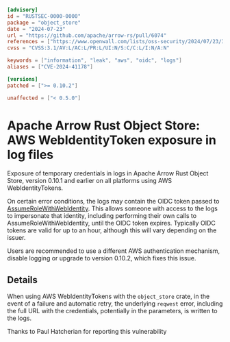 ```toml
[advisory]
id = "RUSTSEC-0000-0000"
package = "object_store"
date = "2024-07-23"
url = "https://github.com/apache/arrow-rs/pull/6074"
references = ["https://www.openwall.com/lists/oss-security/2024/07/23/3"]
cvss = "CVSS:3.1/AV:L/AC:L/PR:L/UI:N/S:C/C:L/I:N/A:N"

keywords = ["information", "leak", "aws", "oidc", "logs"]
aliases = ["CVE-2024-41178"]

[versions]
patched = [">= 0.10.2"]

unaffected = ["< 0.5.0"]
```

# Apache Arrow Rust Object Store: AWS WebIdentityToken exposure in log files

Exposure of temporary credentials in logs in Apache Arrow Rust Object Store,
version 0.10.1 and earlier on all platforms using AWS WebIdentityTokens.

On certain error conditions, the logs may contain the OIDC token passed to
[AssumeRoleWithWebIdentity](https://docs.aws.amazon.com/STS/latest/APIReference/API_AssumeRoleWithWebIdentity.html).
This allows someone with access to the logs to impersonate that identity,
including performing their own calls to AssumeRoleWithWebIdentity, until the
OIDC token expires. Typically OIDC tokens are valid for up to an hour, although
this will vary depending on the issuer.

Users are recommended to use a different AWS authentication mechanism, disable
logging or upgrade to version 0.10.2, which fixes this issue.

## Details

When using AWS WebIdentityTokens with the `object_store` crate, in the event of
a failure and automatic retry, the underlying `reqwest` error, including the
full URL with the credentials, potentially in the parameters, is written to the
logs.

Thanks to Paul Hatcherian for reporting this vulnerability
